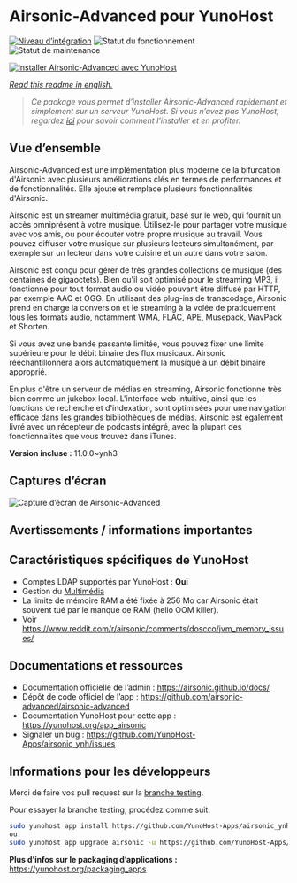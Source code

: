 <!--
N.B.: This README was automatically generated by https://github.com/YunoHost/apps/tree/master/tools/README-generator
It shall NOT be edited by hand.
-->

# Airsonic-Advanced pour YunoHost

[![Niveau d’intégration](https://dash.yunohost.org/integration/airsonic.svg)](https://dash.yunohost.org/appci/app/airsonic) ![Statut du fonctionnement](https://ci-apps.yunohost.org/ci/badges/airsonic.status.svg) ![Statut de maintenance](https://ci-apps.yunohost.org/ci/badges/airsonic.maintain.svg)

[![Installer Airsonic-Advanced avec YunoHost](https://install-app.yunohost.org/install-with-yunohost.svg)](https://install-app.yunohost.org/?app=airsonic)

*[Read this readme in english.](./README.md)*

> *Ce package vous permet d’installer Airsonic-Advanced rapidement et simplement sur un serveur YunoHost.
Si vous n’avez pas YunoHost, regardez [ici](https://yunohost.org/#/install) pour savoir comment l’installer et en profiter.*

## Vue d’ensemble

Airsonic-Advanced est une implémentation plus moderne de la bifurcation d'Airsonic avec plusieurs améliorations clés en termes de performances et de fonctionnalités. Elle ajoute et remplace plusieurs fonctionnalités d'Airsonic.

Airsonic est un streamer multimédia gratuit, basé sur le web, qui fournit un accès omniprésent à votre musique. Utilisez-le pour partager votre musique avec vos amis, ou pour écouter votre propre musique au travail. Vous pouvez diffuser votre musique sur plusieurs lecteurs simultanément, par exemple sur un lecteur dans votre cuisine et un autre dans votre salon.

Airsonic est conçu pour gérer de très grandes collections de musique (des centaines de gigaoctets). Bien qu'il soit optimisé pour le streaming MP3, il fonctionne pour tout format audio ou vidéo pouvant être diffusé par HTTP, par exemple AAC et OGG. En utilisant des plug-ins de transcodage, Airsonic prend en charge la conversion et le streaming à la volée de pratiquement tous les formats audio, notamment WMA, FLAC, APE, Musepack, WavPack et Shorten.

Si vous avez une bande passante limitée, vous pouvez fixer une limite supérieure pour le débit binaire des flux musicaux. Airsonic rééchantillonnera alors automatiquement la musique à un débit binaire approprié.

En plus d'être un serveur de médias en streaming, Airsonic fonctionne très bien comme un jukebox local. L'interface web intuitive, ainsi que les fonctions de recherche et d'indexation, sont optimisées pour une navigation efficace dans les grandes bibliothèques de médias. Airsonic est également livré avec un récepteur de podcasts intégré, avec la plupart des fonctionnalités que vous trouvez dans iTunes.


**Version incluse :** 11.0.0~ynh3

## Captures d’écran

![Capture d’écran de Airsonic-Advanced](./doc/screenshots/screenshot_01.png)

## Avertissements / informations importantes

## Caractéristiques spécifiques de YunoHost

* Comptes LDAP supportés par YunoHost : **Oui**
* Gestion du [Multimédia](https://github.com/YunoHost-Apps/yunohost.multimedia)
* La limite de mémoire RAM a été fixée à 256 Mo car Airsonic était souvent tué par le manque de RAM (hello OOM killer).
* Voir https://www.reddit.com/r/airsonic/comments/doscco/jvm_memory_issues/

## Documentations et ressources

* Documentation officielle de l’admin : <https://airsonic.github.io/docs/>
* Dépôt de code officiel de l’app : <https://github.com/airsonic-advanced/airsonic-advanced>
* Documentation YunoHost pour cette app : <https://yunohost.org/app_airsonic>
* Signaler un bug : <https://github.com/YunoHost-Apps/airsonic_ynh/issues>

## Informations pour les développeurs

Merci de faire vos pull request sur la [branche testing](https://github.com/YunoHost-Apps/airsonic_ynh/tree/testing).

Pour essayer la branche testing, procédez comme suit.

``` bash
sudo yunohost app install https://github.com/YunoHost-Apps/airsonic_ynh/tree/testing --debug
ou
sudo yunohost app upgrade airsonic -u https://github.com/YunoHost-Apps/airsonic_ynh/tree/testing --debug
```

**Plus d’infos sur le packaging d’applications :** <https://yunohost.org/packaging_apps>
